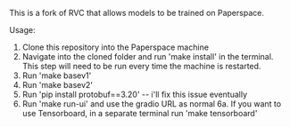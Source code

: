 This is a fork of RVC that allows models to be trained on Paperspace.

Usage:

1. Clone this repository into the Paperspace machine
2. Navigate into the cloned folder and run 'make install' in the terminal. This step will need to be run every time the machine is restarted.
3. Run 'make basev1'
4. Run 'make basev2'
5. Run 'pip install protobuf==3.20' -- i'll fix this issue eventually
6. Run 'make run-ui' and use the gradio URL as normal
6a. If you want to use Tensorboard, in a separate terminal run 'make tensorboard' 
